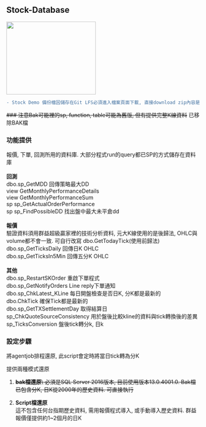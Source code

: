 ## Stock-Database
<img src="https://d1.awsstatic.com/logos/partners/microsoft/logo-SQLServer-vert.c0cb0df0cd1d6c8469d792abb5929239da36611a.png" width="233" height="190">

```diff 
- Stock Demo 備份檔因儲存在Git LFS必須進入檔案頁面下載, 直接download zip內容是空的 
```
~~### 注意Bak可能裡的sp, function, table可能為舊版, 但有提供完整K線資料~~
已移除BAK檔

### 功能提供
報價, 下單, 回測所用的資料庫. 大部分程式run的query都已SP的方式儲存在資料庫\
\
**回測**\
dbo.sp_GetMDD 回傳策略最大DD\
view GetMonthlyPerformanceDetails\
view GetMonthlyPerformanceSum\
sp sp_GetActualOrderPerformance\
sp sp_FindPossibleDD 找出盤中最大未平倉dd\
<br>
**報價**\
驗證資料須用群益超級贏家裡的技術分析資料, 元大K線使用的是後歸法, 
OHLC與volume都不會一致. 可自行改寫
dbo.GetTodayTick(使用前歸法)\
dbo.sp_GetTicksDaily 回傳日K OHLC\
dbo.sp_GetTicksIn5Min 回傳五分K OHLC\
\
**其他**\
dbo.sp_RestartSKOrder 重啟下單程式\
dbo.sp_GetNotifyOrders Line reply下單通知\
dbo.sp_ChkLatest_KLine 每日開盤檢查是否日K, 分K都是最新的\
dbo.ChkTick 確保Tick都是最新的\
dbo.sp_GetTXSettlementDay 取得結算日\
sp_ChkQuoteSourceConsistency 用於盤後比較kline的資料與tick轉換後的差異\
sp_TicksConversion 盤後tick轉分k, 日k

### 設定步驟
將agentjob排程還原, 此script會定時將當日tick轉為分K


提供兩種模式還原

1. ~~**bak檔還原**\ 
   必須是SQL Server 2016版本, 目前使用版本13.0.4001.0. Bak檔已包含分K, 日K從2000年的歷史資料. 可直接執行~~

2. **Script檔還原**\
   這不包含任何台指期歷史資料, 需用報價程式導入, 或手動導入歷史資料. 群益報價僅提供約1~2個月的日K
